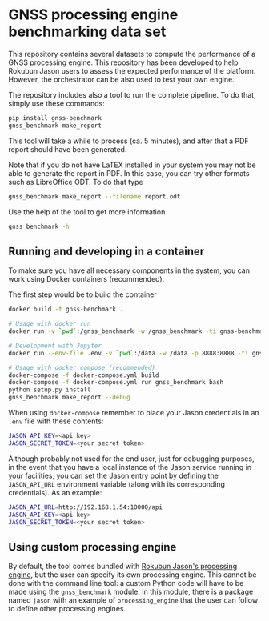 # GNSS processing engine benchmarking data set

This repository contains several datasets to compute the performance of a
GNSS processing engine. This repository has been developed to help Rokubun
Jason users to assess the expected performance of the platform. However, the
orchestrator can be also used to test your own engine.

The repository includes also a tool to run the complete pipeline. To do that,
simply use these commands:

```bash
pip install gnss-benchmark
gnss_benchmark make_report
```

This tool will take a while to process (ca. 5 minutes), and after that a PDF
report should have been generated.

Note that if you do not have LaTEX installed in your system you may not be able
to generate the report in PDF. In this case, you can try other formats such as
LibreOffice ODT. To do that type

```bash
gnss_benchmark make_report --filename report.odt
```

Use the help of the tool to get more information

```bash
gnss_benchmark -h
```

## Running and developing in a container

To make sure you have all necessary components in the system, you can work
using Docker containers (recommended).

The first step would be to build the container 

```bash
docker build -t gnss-benchmark .
```

```bash
# Usage with docker run
docker run -v `pwd`:/gnss_benchmark -w /gnss_benchmark -ti gnss-benchmark bash

# Development with Jupyter
docker run --env-file .env -v `pwd`:/data -w /data -p 8888:8888 -ti gnss-benchmark jupyter notebook

# Usage with docker compose (recommended)
docker-compose -f docker-compose.yml build
docker-compose -f docker-compose.yml run gnss_benchmark bash
python setup.py install
gnss_benchmark make_report --debug
```

When using `docker-compose` remember to place your Jason credentials in an
`.env` file with these contents:

```bash
JASON_API_KEY=<api key>
JASON_SECRET_TOKEN=<your secret token>
```

Although probably not used for the end user, just for debugging purposes, 
in the event that you have a local instance of the Jason service running 
in your facilities, you can set the Jason entry point by defining the 
`JASON_API_URL` environment variable (along with its corresponding credentials).
As an example:

```bash
JASON_API_URL=http://192.168.1.54:10000/api
JASON_API_KEY=<api key>
JASON_SECRET_TOKEN=<your secret token>
```

## Using custom processing engine

By default, the tool comes bundled with [Rokubun Jason's processing engine](https://jason.rokubun.cat), but the user can specify its own processing engine. This
cannot be done with the command line tool: a custom Python code will have to
be made using the `gnss_benchmark` module. In this module, there is a package
named `jason` with an example of `processing_engine` that the user can follow
to define other processing engines.
